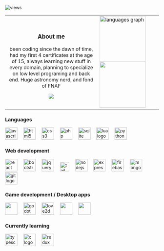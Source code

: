 ![views](https://komarev.com/ghpvc/?username=MythicalMayhem) 

<table>
<tr>
<td width='60%'>
  <div align='center'>
  <h3>About me </h3>
   <div> 

  <p>
    been coding since the dawn of time, 
    had my first 4 certificates at the age of 15,
    always learning new stuff in every domain,  planning to 
    specialize on low level programing and back end.
    Huge astronomy nerd, and fond of FNAF
    
  </p> 
   </div>
  <img src="https://github.com/user-attachments/assets/63d27644-adef-4916-94c6-17e2dc800b5e" align='center' >
    </div>
</td>
<td>
 <img src="https://github-readme-stats.vercel.app/api/top-langs?username=MythicalMayhem&locale=en&hide_title=true&layout=compact&card_width=320&langs_count=5&theme=dracula&hide_border=true" height="150" alt="languages graph"  /> <br />
        <img height="150" src="https://leetcard.jacoblin.cool/Ayhem?theme=nord&font=Urbanist"/>  
</td>


</tr>
</table>
<h3 align="left">Languages</h3>
<div  >
  <img src="https://cdn.jsdelivr.net/gh/devicons/devicon/icons/javascript/javascript-original.svg" height="40" alt="javascript logo"  />
  <img width="12" />
  <img src="https://cdn.jsdelivr.net/gh/devicons/devicon/icons/html5/html5-original.svg" height="40" alt="html5 logo"  />
  <img width="12" />
  <img src="https://cdn.jsdelivr.net/gh/devicons/devicon/icons/css3/css3-original.svg" height="40" alt="css3 logo"  />
  <img width="12" />
  <img src="https://cdn.jsdelivr.net/gh/devicons/devicon/icons/php/php-original.svg" height="40" alt="php logo"  />
  <img width="12" />
  <img src="https://cdn.jsdelivr.net/gh/devicons/devicon/icons/sqlite/sqlite-original.svg" height="40" alt="sqlite logo"  />
  <img width="12" />
  <img src="https://cdn.jsdelivr.net/gh/devicons/devicon/icons/lua/lua-original.svg" height="40" alt="lua logo"  />
  <img width="12" />
  <img src="https://cdn.jsdelivr.net/gh/devicons/devicon/icons/python/python-original.svg" height="40" alt="python logo"  />
  <img width="12" /> 
</div>
<h3 align="left">Web development</h3>
<div > 
  <img src="https://cdn.jsdelivr.net/gh/devicons/devicon/icons/react/react-original.svg" height="40" alt="react logo"  />
  <img width="12" />
  <img src="https://cdn.jsdelivr.net/gh/devicons/devicon/icons/bootstrap/bootstrap-original.svg" height="40" alt="bootstrap logo"  />
  <img width="12" />
  <img src="https://cdn.jsdelivr.net/gh/devicons/devicon/icons/jquery/jquery-original.svg" height="40" alt="jquery logo"  />
  <img width="12" />
  <img src="https://cdn.simpleicons.org/tailwindcss/06B6D4" height="30" alt="tailwindcss logo"  />
  <img width="12" />
  <img src="https://cdn.jsdelivr.net/gh/devicons/devicon/icons/nodejs/nodejs-original.svg" height="40" alt="nodejs logo"  />
  <img width="12" />
  <img src="https://cdn.jsdelivr.net/gh/devicons/devicon/icons/express/express-original.svg" height="40" alt="express logo"  />
  <img width="12" />
  <img src="https://cdn.jsdelivr.net/gh/devicons/devicon/icons/firebase/firebase-plain.svg" height="40" alt="firebase logo"  />
  <img width="12" />
  <img src="https://cdn.jsdelivr.net/gh/devicons/devicon/icons/mongodb/mongodb-original.svg" height="40" alt="mongodb logo"  />
  <img width="12" />
  <img src="https://cdn.jsdelivr.net/gh/devicons/devicon/icons/git/git-original.svg" height="40" alt="git logo"  />
</div>



<h3 align="left">Game development / Desktop apps</h3>
<div  >
<img src="https://create.roblox.com/docs/d846e58aa535bce73408dce0764cbdce9ae10ed1/assets/favicon.ico" height="40">
  <img width="12" />
  <img src="https://skillicons.dev/icons?i=godot" height="40" alt="godot logo"  />
    <img width="12" />
  <img src="https://love2d.org/favicon.ico?v=XBJe4KgJAz" height="40" alt="love2d logo"  />
  <img width="12" />
<img src="https://doc.qt.io/qtforpython-6/_static/qtforpython.ico" height="40">
<img width="12" />
<img src="https://pyglet.org/static/images/pyglet.png?h=fb5623cc" height="40">
</div>
 
 

<div align="left">
<h3 align="left">Currently learning</h3>
  <img src="https://cdn.jsdelivr.net/gh/devicons/devicon/icons/typescript/typescript-original.svg" height="40" alt="typescript logo"  />
  <img width="12" />
  <img src="https://skillicons.dev/icons?i=c" height="40" alt="c logo"  />
  <img width="12" />
  <img src="https://skillicons.dev/icons?i=redux" height="40" alt="redux logo"  />
</div>
 
